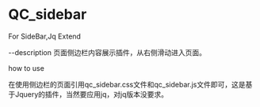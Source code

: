 # QC_sidebar
For SideBar,Jq Extend

--description
页面侧边栏内容展示插件，从右侧滑动进入页面。

how to use

在使用侧边栏的页面引用qc_sidebar.css文件和qc_sidebar.js文件即可，这是基于Jquery的插件，当然要应用jq，对jq版本没要求。
